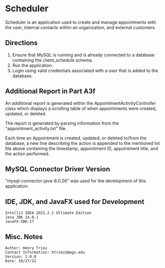 # Scheduler
Scheduler is an application used to create and manage appointments with the user, internal contacts within an organization, and external customers.

## Directions
1. Ensure that MySQL is running and is already connected to a database containing the client_schedule schema.
2. Run the application.
3. Login using valid credentials associated with a user that is added to the database.

## Additional Report in Part A3f
An additional report is generated within the AppointmentActivityController class which displays a scrolling table of when appointments were created, updated, or deleted.

The report is generated by parsing information from the "appointment_activity.txt" file.

Each time an Appointment is created, updated, or deleted to/from the database, a new line describing the action is appended to the mentioned txt file above containing the timestamp, appointment ID, appointment title, and the action performed.

## MySQL Connector Driver Version
"mysql-connector-java-8.0.26" was used for the development of this application.

## IDE, JDK, and JavaFX used for Development
    IntelliJ IDEA 2021.2.2 Ultimate Edition
    Java JDK 14.0.1
    JavaFX-SDK-17


## Misc. Notes
    Author: Henry Trieu
    Contact Information: htrieu3@wgu.edu
    Version: 1.0.0
    Date: 10/27/21
